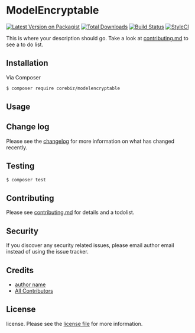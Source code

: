 # ModelEncryptable

[![Latest Version on Packagist][ico-version]][link-packagist]
[![Total Downloads][ico-downloads]][link-downloads]
[![Build Status][ico-travis]][link-travis]
[![StyleCI][ico-styleci]][link-styleci]

This is where your description should go. Take a look at [contributing.md](contributing.md) to see a to do list.

## Installation

Via Composer

``` bash
$ composer require corebiz/modelencryptable
```

## Usage

## Change log

Please see the [changelog](changelog.md) for more information on what has changed recently.

## Testing

``` bash
$ composer test
```

## Contributing

Please see [contributing.md](contributing.md) for details and a todolist.

## Security

If you discover any security related issues, please email author email instead of using the issue tracker.

## Credits

- [author name][link-author]
- [All Contributors][link-contributors]

## License

license. Please see the [license file](license.md) for more information.

[ico-version]: https://img.shields.io/packagist/v/corebiz/modelencryptable.svg?style=flat-square
[ico-downloads]: https://img.shields.io/packagist/dt/corebiz/modelencryptable.svg?style=flat-square
[ico-travis]: https://img.shields.io/travis/corebiz/modelencryptable/master.svg?style=flat-square
[ico-styleci]: https://styleci.io/repos/12345678/shield

[link-packagist]: https://packagist.org/packages/corebiz/modelencryptable
[link-downloads]: https://packagist.org/packages/corebiz/modelencryptable
[link-travis]: https://travis-ci.org/corebiz/modelencryptable
[link-styleci]: https://styleci.io/repos/12345678
[link-author]: https://github.com/corebiz
[link-contributors]: ../../contributors
